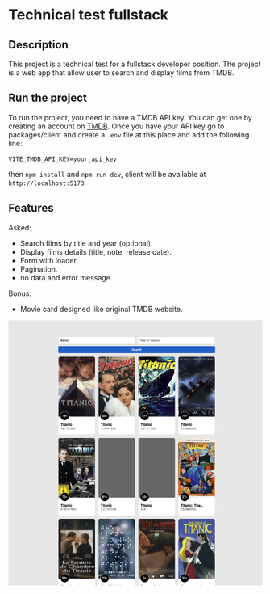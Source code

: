 # Technical test fullstack

## Description

This project is a technical test for a fullstack developer position. The project is a web app that allow user to search and display films from TMDB.

## Run the project

To run the project, you need to have a TMDB API key. You can get one by creating an account on [TMDB](https://www.themoviedb.org/). Once you have your API key go to packages/client and create a `.env` file at this place and add the following line:

```
VITE_TMDB_API_KEY=your_api_key
```

then `npm install` and `npm run dev`, client will be available at `http://localhost:5173`.

## Features

Asked: 
- Search films by title and year (optional).
- Display films details (title, note, release date).
- Form with loader.
- Pagination.
- no data and error message.

Bonus:
- Movie card designed like original TMDB website.

![alt text](image.png)
